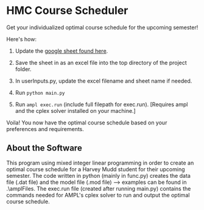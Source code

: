 # HMC Course Scheduler

Get your individualized optimal course schedule for the upcoming semester!

Here's how:

1. Update the [google sheet found here](https://docs.google.com/spreadsheets/d/1SeTpNHbI5gJV2mem-YL_pVhyniszCaz-dS4rmn5y2Vg/edit?usp=sharing).

2. Save the sheet in as an excel file into the top directory of the project folder.
   
2. In userInputs.py, update the excel filename and sheet name if needed.
   
3. Run `python main.py`
   
4. Run `ampl exec.run` (include full filepath for exec.run). [Requires ampl and the cplex solver installed on your machine.]

Voila! You now have the optimal course schedule based on your preferences and requirements.


## About the Software

This program using mixed integer linear programming in order to create an optimal course schedule for a Harvey Mudd student for their upcoming semester. 
The code written in python (mainly in func.py) creates the data file (.dat file) and the model file (.mod file) --> examples can be found in .\amplFiles. 
The exec.run file (created after running main.py) contains the commands needed for AMPL's cplex solver to run and output the optimal course schedule.
